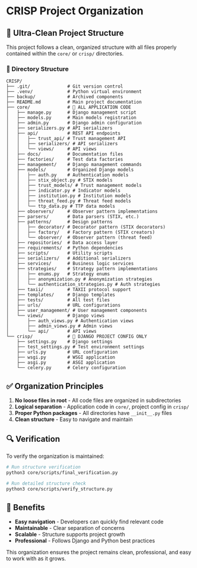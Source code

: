 # CRISP Project Organization

## 🎯 Ultra-Clean Project Structure

This project follows a clean, organized structure with all files properly contained within the `core/` or `crisp/` directories.

### 📁 Directory Structure

```
CRISP/
├── .git/              # Git version control
├── .venv/             # Python virtual environment  
├── backup/            # Archived components
├── README.md          # Main project documentation
├── core/              # 🎯 ALL APPLICATION CODE
│   ├── manage.py      # Django management script
│   ├── models.py      # Main models registration
│   ├── admin.py       # Django admin configuration
│   ├── serializers.py # API serializers
│   ├── api/           # REST API endpoints
│   │   ├── trust_api/ # Trust management API
│   │   ├── serializers/ # API serializers
│   │   └── views/     # API views
│   ├── docs/          # Documentation files
│   ├── factories/     # Test data factories
│   ├── management/    # Django management commands
│   ├── models/        # Organized Django models
│   │   ├── auth.py    # Authentication models
│   │   ├── stix_object.py # STIX models
│   │   ├── trust_models/ # Trust management models
│   │   ├── indicator.py # Indicator models
│   │   ├── institution.py # Institution models
│   │   ├── threat_feed.py # Threat feed models
│   │   └── ttp_data.py # TTP data models
│   ├── observers/     # Observer pattern implementations
│   ├── parsers/       # Data parsers (STIX, etc.)
│   ├── patterns/      # Design patterns
│   │   ├── decorator/ # Decorator pattern (STIX decorators)
│   │   ├── factory/   # Factory pattern (STIX creators)
│   │   └── observer/  # Observer pattern (threat feed)
│   ├── repositories/  # Data access layer
│   ├── requirements/  # Python dependencies
│   ├── scripts/       # Utility scripts
│   ├── serializers/   # Additional serializers
│   ├── services/      # Business logic services
│   ├── strategies/    # Strategy pattern implementations
│   │   ├── enums.py   # Strategy enums
│   │   ├── anonymization.py # Anonymization strategies
│   │   └── authentication_strategies.py # Auth strategies
│   ├── taxii/         # TAXII protocol support
│   ├── templates/     # Django templates
│   ├── tests/         # All test files
│   ├── urls/          # URL configurations  
│   ├── user_management/ # User management components
│   └── views/         # Django views
│       ├── auth_views.py # Authentication views
│       ├── admin_views.py # Admin views
│       └── api/       # API views
└── crisp/             # 🎯 DJANGO PROJECT CONFIG ONLY
    ├── settings.py    # Django settings
    ├── test_settings.py # Test environment settings
    ├── urls.py        # URL configuration
    ├── wsgi.py        # WSGI application
    ├── asgi.py        # ASGI application
    └── celery.py      # Celery configuration
```

## ✅ Organization Principles

1. **No loose files in root** - All code files are organized in subdirectories
2. **Logical separation** - Application code in `core/`, project config in `crisp/`
3. **Proper Python packages** - All directories have `__init__.py` files
4. **Clean structure** - Easy to navigate and maintain

## 🔍 Verification

To verify the organization is maintained:

```bash
# Run structure verification
python3 core/scripts/final_verification.py

# Run detailed structure check
python3 core/scripts/verify_structure.py
```

## 🚀 Benefits

- **Easy navigation** - Developers can quickly find relevant code
- **Maintainable** - Clear separation of concerns
- **Scalable** - Structure supports project growth
- **Professional** - Follows Django and Python best practices

This organization ensures the project remains clean, professional, and easy to work with as it grows.
